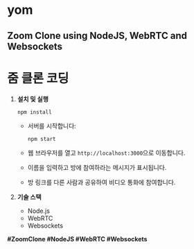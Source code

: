 # yom

## Zoom Clone using NodeJS, WebRTC and Websockets



# 줌 클론 코딩

1. **설치 및 실행**

     ```
     npm install
     ```

   - 서버를 시작합니다:

     ```
     npm start
     ```

   - 웹 브라우저를 열고 `http://localhost:3000`으로 이동합니다.
   
   - 이름을 입력하고 방에 참여하라는 메시지가 표시됩니다.
   
   - 방 링크를 다른 사람과 공유하여 비디오 통화에 참여합니다.

2. **기술 스택**

   - Node.js
   - WebRTC
   - Websockets



**#ZoomClone #NodeJS #WebRTC #Websockets**

